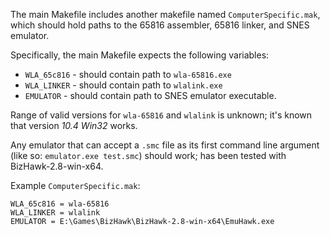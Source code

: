 The main Makefile includes another makefile named `ComputerSpecific.mak`, which should hold paths to the 65816 assembler, 65816 linker, and SNES emulator.

Specifically, the main Makefile expects the following variables:

* `WLA_65c816` - should contain path to `wla-65816.exe`
* `WLA_LINKER` - should contain path to `wlalink.exe`
* `EMULATOR` - should contain path to SNES emulator executable.

Range of valid versions for `wla-65816` and `wlalink` is unknown; it's known that version *10.4 Win32* works.

Any emulator that can accept a `.smc` file as its first command line argument (like so: `emulator.exe test.smc`) should work; has been tested with BizHawk-2.8-win-x64.

Example `ComputerSpecific.mak`:
```
WLA_65c816 = wla-65816
WLA_LINKER = wlalink
EMULATOR = E:\Games\BizHawk\BizHawk-2.8-win-x64\EmuHawk.exe
```